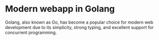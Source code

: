 # Modern webapp in Golang

Golang, also known as Go, has become a popular choice for modern web development due to its simplicity, strong typing, and excellent support for concurrent programming. 
